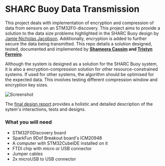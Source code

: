 # SHARC Buoy Data Transmission
This project deals with implementation of encryption and compression of data from sensors on an STM32F0-discovery. This project aims to provide a solution to the data size problems highlighted in the SHARC Buoy design by [Jamie Nicholas Jacobson](https://github.com/tristynferreiro/SHARC_buoy_data_transmission/blob/main/Docs/Other/thesis_ebe_2021_jacobson%20jamie%20nicholas.pdf). Additionally, encryption is added to further secure the data being transmitted. This repo details a solution designed, tested, documented and implemented by **[Shameera Cassim](https://github.com/ShameeraC) and [Tristyn Ferreiro](https://github.com/tristynferreiro)**.

Although the system is designed as a solution for the SHARC Buoy system, it is also a encryption-compression solution for other resource-constrained systems. If used for other systems, the algorithm should be optimised for the expected data. This involves testing different compression window and encryption key sizes.
  
  
![Screenshot](https://github.com/tristynferreiro/SHARC_buoy_data_transmission/blob/main/Docs/Other/system_interfacing.png)

The [final design report](https://github.com/tristynferreiro/SHARC_buoy_data_transmission/blob/main/Docs/Reports/Final%20Report/Final_Report.pdf) provides a holistic and detailed description of the sytem's interactions, tests and designs.

### What you will need
- STM32F0Discovery board
- SparkFun 9Dof Breakout board's ICM20948
- A computer with STM32CubeIDE installed on it
- FTDI chip with micro or USB connector
- Jumper cables
- 2x microUSB to USB connector
